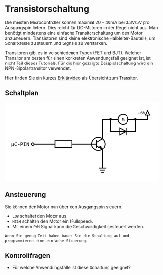 # Transistorschaltung

Die meisten Microcontroller können maximal 20 - 40mA bei 3.3V/5V pro Ausgangspin liefern. Dies reicht für DC-Motoren in der Regel nicht aus.
Man benötigt mindestens eine einfache Transitorschaltung um den Motor anzusteuern.
Transistoren sind kleine elektronische Halbleiter-Bauteile, um Schaltkreise zu steuern und Signale zu verstärken.

Transitoren gibt es in verschiedenen Typen (FET und BJT). Welcher Transitor am besten für einen konkreten Anwendungsfall geeignet ist, ist nicht Teil dieses Tutorials.  Für die hier gezeigte Beispielschaltung wird ein NPN-Bipolartransitor verwendet.

Hier finden Sie ein kurzes [Erklärvideo](https://studyflix.de/elektrotechnik/transistor-2536) als Übersicht zum Transitor.

## Schaltplan
![DC-Motor controll circuit with NPN-BJT](./assets/bjt-circuit.png)


## Ansteuerung

Sie können den Motor nun über den Ausgangspin steuern.

- `LOW` schaltet den Motor aus.
- `HIGH` schalten den Motor ein (Fullspeed).
- Mit einem `PWM` Signal kann die Geschwindigkeit gesteuert werden.


~~~admonish task title="Aufgabe (Optional)"
Wenn Sie genug Zeit haben bauen Sie die Schaltung auf und programmieren eine einfache Steuerung.
~~~

## Kontrollfragen

- Für welche Anwendungsfälle ist diese Schaltung geeignet?
